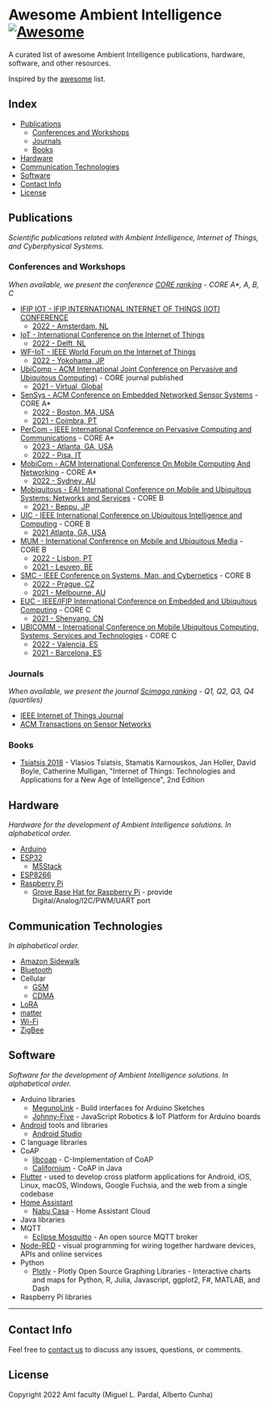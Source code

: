 # Awesome Ambient Intelligence [![Awesome](https://cdn.rawgit.com/sindresorhus/awesome/d7305f38d29fed78fa85652e3a63e154dd8e8829/media/badge.svg)](https://github.com/sindresorhus/awesome)

A curated list of awesome Ambient Intelligence publications, hardware, software, and other resources.

Inspired by the [awesome](https://github.com/sindresorhus/awesome) list.

## Index

* [Publications](#publications)
    * [Conferences and Workshops](#conferences-and-workshops)
    * [Journals](#journals)
    * [Books](#books)
* [Hardware](#hardware)
* [Communication Technologies](#communication-technologies)
* [Software](#software)
* [Contact Info](#contact-info)
* [License](#license)

## Publications

*Scientific publications related with Ambient Intelligence, Internet of Things, and Cyberphysical Systems.*

<!--br/>
<p align="center">
  <img src="http://....png">
</p>
<br/-->

### Conferences and Workshops

*When available, we present the conference [CORE ranking](http://portal.core.edu.au/conf-ranks/) - CORE A\*, A, B, C*

* [IFIP IOT - IFIP INTERNATIONAL INTERNET OF THINGS (IOT) CONFERENCE](http://ifip-iotconference.org/)
    * [2022 - Amsterdam, NL](http://www.ifip-iotconference.org/archive-2022/index.html)
* [IoT - International Conference on the Internet of Things](https://iot-conference.org/)
    * [2022 - Delft, NL](https://iot-conference.org/iot2022/)
* [WF-IoT - IEEE World Forum on the Internet of Things](https://ieeexplore.ieee.org/xpl/conhome/1803621/all-proceedings)
    * [2022 - Yokohama, JP](https://wfiot2022.iot.ieee.org/)
* [UbiComp - ACM International Joint Conference on Pervasive and Ubiquitous Computing)](https://ubicomp.org/) - CORE journal published
    * [2021 - Virtual, Global](https://ubicomp.org/ubicomp2021/)
* [SenSys - ACM Conference on Embedded Networked Sensor Systems](https://sensys.acm.org/) - CORE A*
    * [2022 - Boston, MA, USA](https://sensys.acm.org/2022/)
    * [2021 - Coimbra, PT](https://sensys.acm.org/2021/)
* [PerCom - IEEE International Conference on Pervasive Computing and Communications](https://www.percom.org/) - CORE A*
    * [2023 - Atlanta, GA, USA](https://percom.org/)
    * [2022 - Pisa, IT](https://percom.org/PerCom2022/)
* [MobiCom - ACM International Conference On Mobile Computing And Networking](https://www.sigmobile.org/mobicom/) - CORE A*
    * [2022 - Sydney, AU](https://www.sigmobile.org/mobicom/2022/)
* [Mobiquitous - EAI International Conference on Mobile and Ubiquitous Systems: Networks and Services](https://mobiquitous.eai-conferences.org/) - CORE B
    * [2021 - Beppu, JP](https://mobiquitous.eai-conferences.org/2021/)
* [UIC - IEEE International Conference on Ubiquitous Intelligence and Computing](http://ieeesmartworld.org/uic/) - CORE B
    * [2021  Atlanta, GA, USA](http://ieeesmartworld.org/uic/)
* [MUM - International Conference on Mobile and Ubiquitous Media](https://www.mum-conf.org/) - CORE B
    * [2022 - Lisbon, PT](https://www.mum-conf.org/2022/)
    * [2021 - Leuven, BE](https://www.mum-conf.org/2021/)
* [SMC - IEEE Conference on Systems, Man, and Cybernetics](https://www.ieeesmc.org/) - CORE B
    * [2022 - Prague, CZ](https://ieeesmc2022.org/)
    * [2021 - Melbourne, AU](http://ieeesmc2021.org/)
* [EUC - IEEE/IFIP International Conference on Embedded and Ubiquitous Computing](https://ieeexplore.ieee.org/xpl/conhome/1002596/all-proceedings) - CORE C
    * [2021 - Shenyang, CN](https://ieeexplore.ieee.org/xpl/conhome/9741746/proceeding)
* [UBICOMM - International Conference on Mobile Ubiquitous Computing, Systems, Services and Technologies](https://www.iaria.org/conferences/UBICOMM.html) - CORE C
    * [2022 - Valencia, ES](https://www.iaria.org/conferences2022/UBICOMM22.html)
    * [2021 - Barcelona, ES](https://www.iaria.org/conferences2021/UBICOMM21.html)

### Journals

*When available, we present the journal [Scimago ranking](https://www.scimagojr.com/) - Q1, Q2, Q3, Q4 (quartiles)*

* [IEEE Internet of Things Journal](https://ieee-iotj.org/)
* [ACM Transactions on Sensor Networks](https://dl.acm.org/journal/tosn)

### Books

* [Tsiatsis 2018](https://www.amazon.com/Internet-Things-Technologies-Applications-Intelligence/dp/0128144351) - Vlasios Tsiatsis, Stamatis Karnouskos, Jan Holler, David Boyle, Catherine Mulligan, "Internet of Things: Technologies and Applications for a New Age of Intelligence", 2nd Edition

## Hardware

*Hardware for the development of Ambient Intelligence solutions. In alphabetical order.*

* [Arduino](https://www.arduino.cc/)
* [ESP32](https://www.espressif.com/en/products/socs/esp32)
    * [M5Stack](https://m5stack.com/)
* [ESP8266](https://www.espressif.com/en/products/socs/esp8266)
* [Raspberry Pi](https://www.raspberrypi.org/)
    * [Grove Base Hat for Raspberry Pi](https://wiki.seeedstudio.com/Grove_Base_Hat_for_Raspberry_Pi/) - provide Digital/Analog/I2C/PWM/UART port

## Communication Technologies

*In alphabetical order.*

* [Amazon Sidewalk](https://www.amazon.com/Amazon-Sidewalk/b?ie=UTF8&node=21328123011)
* [Bluetooth](https://www.bluetooth.com/specifications/)
* Cellular
    * [GSM](https://www.gsma.com/)
    * [CDMA](https://www.itu.int/osg/spu/ni/3G/technology/)
* [LoRA](https://lora-alliance.org/)
* [matter](https://csa-iot.org/all-solutions/matter/)
* [Wi-Fi](https://www.wi-fi.org/)
* [ZigBee](https://csa-iot.org/all-solutions/zigbee/)

## Software

*Software for the development of Ambient Intelligence solutions. In alphabetical order.*

<!--br/>
<p align="center">
  <img src="http://....png">
</p>
<br/-->

* Arduino libraries
    * [MegunoLink](https://www.megunolink.com/introduction/arduino-user-interface/) - Build interfaces for Arduino Sketches
    * [Johnny-Five](http://johnny-five.io/) - JavaScript Robotics & IoT Platform for Arduino boards
* [Android](https://www.android.com/) tools and libraries
    * [Android Studio](https://developer.android.com/studio/intro)
* C language libraries
* CoAP
    * [libcoap](https://libcoap.net/) - C-Implementation of CoAP
    * [Californium](https://www.eclipse.org/californium/) - CoAP in Java
* [Flutter](https://flutter.dev/) - used to develop cross platform applications for Android, iOS, Linux, macOS, Windows, Google Fuchsia, and the web from a single codebase
* [Home Assistant](https://www.home-assistant.io/)
    * [Nabu Casa](https://www.nabucasa.com/) - Home Assistant Cloud
* Java libraries
* MQTT
    * [Eclipse Mosquitto](https://mosquitto.org/) - An open source MQTT broker
* [Node-RED](https://developer.ibm.com/components/node-red/) - visual programming for wiring together hardware devices, APIs and online services
* Python
    * [Plotly](https://plotly.com/graphing-libraries/) - Plotly Open Source Graphing Libraries - Interactive charts and maps for Python, R, Julia, Javascript, ggplot2, F#, MATLAB, and Dash
* Raspberry Pi libraries

----

## Contact Info

Feel free to [contact us](mailto:meic-ami@disciplinas.tecnico.ulisboa.pt) to discuss any issues, questions, or comments.

## License

Copyright 2022 AmI faculty (Miguel L. Pardal, Alberto Cunha)
